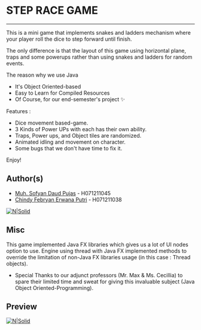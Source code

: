 # STEP RACE GAME
---

This is a mini game that implements snakes and ladders mechanism where your player roll the dice to step forward until finish.

The only difference is that the layout of this game using horizontal plane, traps and some powerups rather than using snakes and ladders for random events.

The reason why we use Java

- It's Object Oriented-based
- Easy to Learn for Compiled Resources
- Of Course, for our end-semester's project ✨

Features :

- Dice movement based-game.
- 3 Kinds of Power UPs with each has their own ability.
- Traps, Power ups, and Object tiles are randomized.
- Animated idling and movement on character.
- Some bugs that we don't have time to fix it.

Enjoy!

## Author(s)

- [Muh. Sofyan Daud Pujas](https://www.instagram.com/sofyan.pujas/) - H071211045
- [Chindy Febryan Erwana Putri](https://www.instagram.com/c.h.i.n.d.y/) - H071211038


[![N|Solid](https://www.oracle.com/a/tech/img/cb88-java-logo-001.jpg)](https://nodesource.com/products/nsolid)

## Misc

This game implemented Java FX libraries which gives us a lot of UI nodes option to use.
Engine using thread with Java FX implemented methods to override the limitation of non-Java FX
libraries usage (in this case : Thread objects).

- Special Thanks to our adjunct professors (Mr. Max & Ms. Cecillia) to spare their limited time and sweat for giving this invaluable subject (Java Object Oriented-Programming).


   [Sofyan]: <https://www.instagram.com/sofyan.pujas/d>
   [Chindy]: <https://www.instagram.com/c.h.i.n.d.y/>
   
## Preview

[![N|Solid](https://i.postimg.cc/50Zn3zRN/step-race-preview.png)](https://nodesource.com/products/nsolid)


